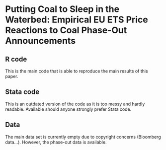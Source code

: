 # Putting Coal to Sleep in the Waterbed: Empirical EU ETS Price Reactions to Coal Phase-Out Announcements

## R code

This is the main code that is able to reproduce the main results of this paper.

## Stata code

This is an outdated version of the code as it is too messy and hardly readable. Available should anyone strongly prefer Stata code.

## Data

The main data set is currently empty due to copyright concerns (Bloomberg data...). However, the phase-out data is available.
